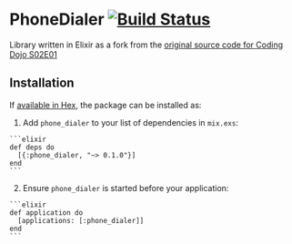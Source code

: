 # PhoneDialer [![Build Status](https://travis-ci.org/dhyegofernando/dojo-s02e01-escrevendo-celular-contrario-elixir.svg?branch=master)](https://travis-ci.org/dhyegofernando/dojo-s02e01-escrevendo-celular-contrario-elixir)

Library written in Elixir as a fork from the [original source code for Coding Dojo S02E01](https://github.com/devmatogrosso/dojo-s02e01-escrevendo-celular-contrario)

## Installation

If [available in Hex](https://hex.pm/docs/publish), the package can be installed as:

  1. Add `phone_dialer` to your list of dependencies in `mix.exs`:

    ```elixir
    def deps do
      [{:phone_dialer, "~> 0.1.0"}]
    end
    ```

  2. Ensure `phone_dialer` is started before your application:

    ```elixir
    def application do
      [applications: [:phone_dialer]]
    end
    ```


